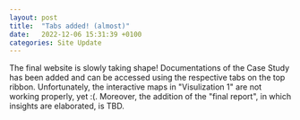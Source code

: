 ```yaml
---
layout: post
title:  "Tabs added! (almost)"
date:   2022-12-06 15:31:39 +0100
categories: Site Update
---
```


The final website is slowly taking shape! Documentations of the Case Study has been added and can be accessed using the respective tabs on the top ribbon. Unfortunately, the interactive maps in "Visulization 1" are not working properly, yet :(. Moreover, the addition of the "final report", in which insights are elaborated, is TBD. 